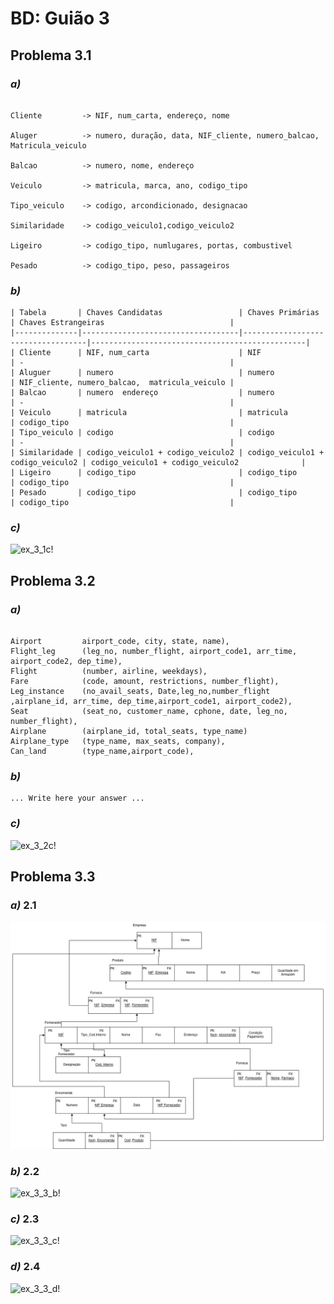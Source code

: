 # BD: Guião 3


## ​Problema 3.1
 
### *a)*

```

Cliente         -> NIF, num_carta, endereço, nome 

Aluger          -> numero, duração, data, NIF_cliente, numero_balcao, Matricula_veiculo

Balcao          -> numero, nome, endereço

Veiculo         -> matricula, marca, ano, codigo_tipo

Tipo_veiculo    -> codigo, arcondicionado, designacao

Similaridade    -> codigo_veiculo1,codigo_veiculo2

Ligeiro         -> codigo_tipo, numlugares, portas, combustivel
    
Pesado          -> codigo_tipo, peso, passageiros

```


### *b)* 

```
| Tabela       | Chaves Candidatas                 | Chaves Primárias                  | Chaves Estrangeiras                            |
|--------------|-----------------------------------|-----------------------------------|------------------------------------------------|
| Cliente      | NIF, num_carta                    | NIF                               | -                                              |
| Aluguer      | numero                            | numero                            | NIF_cliente, numero_balcao,  matricula_veiculo |
| Balcao       | numero  endereço                  | numero                            | -                                              |
| Veiculo      | matricula                         | matricula                         | codigo_tipo                                    |
| Tipo_veiculo | codigo                            | codigo                            | -                                              |
| Similaridade | codigo_veiculo1 + codigo_veiculo2 | codigo_veiculo1 + codigo_veiculo2 | codigo_veiculo1 + codigo_veiculo2              |
| Ligeiro      | codigo_tipo                       | codigo_tipo                       | codigo_tipo                                    |
| Pesado       | codigo_tipo                       | codigo_tipo                       | codigo_tipo                                    |
```


### *c)* 

![ex_3_1c!](ex_3_1c.jpg "AnImage")


## ​Problema 3.2

### *a)*

```

Airport         airport_code, city, state, name),
Flight_leg      (leg_no, number_flight, airport_code1, arr_time, airport_code2, dep_time),
Flight          (number, airline, weekdays),
Fare            (code, amount, restrictions, number_flight),
Leg_instance    (no_avail_seats, Date,leg_no,number_flight ,airplane_id, arr_time, dep_time,airport_code1, airport_code2),
Seat            (seat_no, customer_name, cphone, date, leg_no, number_flight),
Airplane        (airplane_id, total_seats, type_name)
Airplane_type   (type_name, max_seats, company),
Can_land        (type_name,airport_code),

```


### *b)* 

```
... Write here your answer ...
```


### *c)* 

![ex_3_2c!](ex_3_2c.jpg "AnImage")


## ​Problema 3.3


### *a)* 2.1

![ex_3_3_a!](ex_3_3a.png "AnImage")

### *b)* 2.2

![ex_3_3_b!](ex_3_3b.jpg "AnImage")

### *c)* 2.3

![ex_3_3_c!](ex_3_3c.jpg "AnImage")

### *d)* 2.4

![ex_3_3_d!](ex_3_3d.jpg "AnImage")
